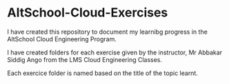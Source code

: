 # AltSchool-Cloud-Exercises
I have created this repository to document my learnibg progress in the AltSchool Cloud Engineering Program.

I have created folders for each exercise given by the instructor, Mr Abbakar Siddig Ango from the LMS Cloud Engineering Classes.

Each exercice folder is named based on the title of the topic learnt.
